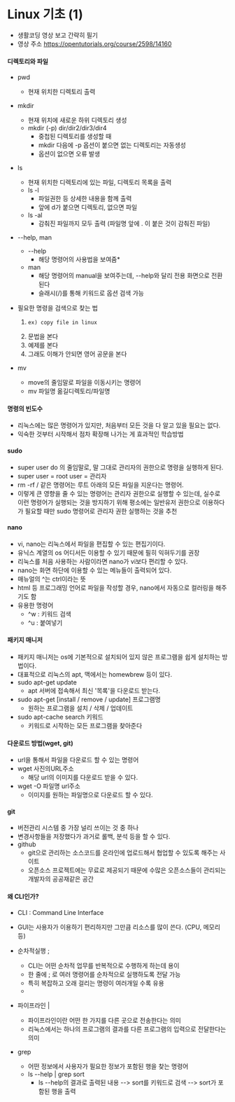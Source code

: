 # Linux 기초 (1)
* 생활코딩 영상 보고 간략히 필기
* 영상 주소 https://opentutorials.org/course/2598/14160

#### 디렉토리와 파일
* pwd
    * 현재 위치한 디렉토리 출력

* mkdir
    * 현재 위치에 새로운 하위 디렉토리 생성
    * mkdir (-p) dir/dir2/dir3/dir4
        * 중첩된 디렉토리를 생성할 때
        * mkdir 다음에 -p 옵션이 붙으면 없는 디렉토리는 자동생성
        * 옵션이 없으면 오류 발생

* ls
    * 현재 위치한 디렉토리에 있는 파일, 디렉토리 목록을 출력
    * ls -l
        * 파일권한 등 상세한 내용을 함께 출력
        * 앞에 d가 붙으면 디렉토리, 없으면 파일
    * ls -al
        * 감춰진 파일까지 모두 출력 (파일명 앞에 . 이 붙은 것이 감춰진 파일)

* --help, man
    * --help
        * 해당 명령어의 사용법을 보여줌*
    * man
        * 해당 명령어의 manual을 보여주는데, --help와 달리 전용 화면으로 전환된다
        * 슬래시(/)를 통해 키워드로 옵션 검색 가능

* 필요한 명령을 검색으로 찾는 법
    1. ~~~ in linux 로 검색.
       ex) copy file in linux
    2. 문법을 본다
    3. 예제를 본다
    4. 그래도 이해가 안되면 영어 공문을 본다

* mv
    * move의 줄임말로 파일을 이동시키는 명령어
    * mv 파일명 옮길디렉토리/파일명


#### 명령의 빈도수
* 리눅스에는 많은 명령어가 있지만, 처음부터 모든 것을 다 알고 있을 필요는 없다.
* 익숙한 것부터 시작해서 점차 확장해 나가는 게 효과적인 학습방법


#### sudo
* super user do 의 줄임말로, 말 그대로 관리자의 권한으로 명령을 실행하게 된다.
* super user = root user = 관리자
* rm -rf / 같은 명령어는 루트 아래의 모든 파일을 지운다는 명령어.
* 이렇게 큰 영향을 줄 수 있는 명령어는 관리자 권한으로 실행할 수 있는데, 실수로 이런 명령어가 실행되는 것을 방지하기 위해 평소에는 일반유저 권한으로 이용하다가 필요할 때만 sudo 명령어로 관리자 권한 실행하는 것을 추천


#### nano
* vi, nano는 리눅스에서 파일을 편집할 수 있는 편집기이다.
* 유닉스 계열의 os 어디서든 이용할 수 있기 때문에 필히 익혀두기를 권장
* 리눅스를 처음 사용하는 사람이라면 nano가 vi보다 편리할 수 있다.
* nano는 화면 하단에 이용할 수 있는 메뉴들이 출력되어 있다.
* 매뉴얼의 ^는 ctrl이라는 뜻
* html 등 프로그래밍 언어로 파일을 작성할 경우, nano에서 자동으로 컬러링을 해주기도 함
* 유용한 명령어
    * ^w : 키워드 검색
    * ^u : 붙여넣기


#### 패키지 매니저
* 패키지 매니저는 os에 기본적으로 설치되어 있지 않은 프로그램을 쉽게 설치하는 방법이다.
* 대표적으로 리눅스의 apt, 맥에서는 homewbrew 등이 있다.
* sudo apt-get update
    * apt 서버에 접속해서 최신 '목록'을 다운로드 받는다.
* sudo apt-get [install / remove / update] 프로그램명
    * 원하는 프로그램을 설치 / 삭제 / 업데이트
* sudo apt-cache search 키워드
    * 키워드로 시작하는 모든 프로그램을 찾아준다


#### 다운로드 방법(wget, git)
* url을 통해서 파일을 다운로드 할 수 있는 명령어
* wget 사진의URL주소
    * 해당 url의 이미지를 다운로드 받을 수 있다.
* wget -O 파일명 url주소
    * 이미지를 원하는 파일명으로 다운로드 할 수 있다.


#### git
* 버전관리 시스템 중 가장 널리 쓰이는 것 중 하나
* 변경사항들을 저장했다가 과거로 롤백, 분석 등을 할 수 있다.
* github
    * git으로 관리하는 소스코드를 온라인에 업로드해서 협업할 수 있도록 해주는 사이트
    * 오픈소스 프로젝트에는 무료로 제공되기 때문에 수많은 오픈소스들이 관리되는 개발자의 공공재같은 공간


#### 왜 CLI인가?
* CLI : Command Line Interface
* GUI는 사용자가 이용하기 편리하지만 그만큼 리소스를 많이 쓴다. (CPU, 메모리 등)
* 순차적실행  ;
    * CLI는 어떤 순차적 업무를 반복적으로 수행하게 하는데 용이
    * 한 줄에 ; 로 여러 명령어를 순차적으로 실행하도록 전달 가능
    * 특히 복잡하고 오래 걸리는 명령이 여러개일 수록 유용
    * 
* 파이프라인  |
    * 파이프라인이란 어떤 한 가지를 다른 곳으로 전송한다는 의미
    * 리눅스에서는 하나의 프로그램의 결과를 다른 프로그램의 입력으로 전달한다는 의미

* grep
    * 어떤 정보에서 사용자가 필요한 정보가 포함된 행을 찾는 명령어
    * ls --help | grep sort
      * ls --help의 결과로 출력된 내용 --> sort를 키워드로 검색 --> sort가 포함된 행을 출력
